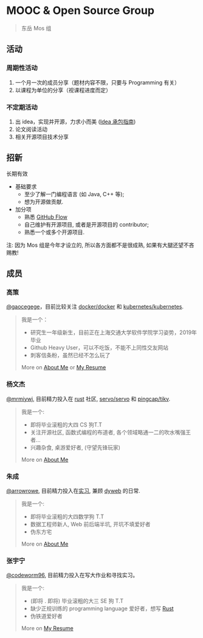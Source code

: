 # MOOC & Open Source Group

>东岳 Mos 组

## 活动

### 周期性活动

1. 一个月一次的成员分享（题材内容不限，只要与 Programming 有关）
2. 以课程为单位的分享（视课程进度而定）

### 不定期活动

1. 出 idea，实现并开源，力求小而美 ([Idea 承包指南](./idea-intro.md))
2. 论文阅读活动
3. 相关开源项目技术分享

## 招新

长期有效

- 基础要求
  - 至少了解一门编程语言 (如 Java, C++ 等);
  - 想为开源做贡献.
- 加分项
  - 熟悉 [GitHub Flow](https://guides.github.com/introduction/flow/)
  - 自己维护有开源项目, 或者是开源项目的 contributor;
  - 熟悉一个或多个开源项目.

注: 因为 Mos 组是今年才设立的, 所以各方面都不是很成熟, 如果有大腿还望不吝赐教!

## 成员

### 高策

[@gaocegege](https://github.com/gaocegege)，目前比较关注 [docker/docker](https://github.com/docker/docker) 和 [kubernetes/kubernetes](https://github.com/kubernetes/kubernetes).
> 我是一个：
>
>* 研究生一年级新生，目前正在上海交通大学软件学院学习姿势，2019年毕业
>* Github Heavy User，可以不吃饭，不能不上同性交友网站
>* 刺客信条粉，虽然已经不怎么玩了
>
> More on [About Me](http://gaocegege.com/Blog/about/) or [My Resume](http://gaocegege.com/resume/cn/)

### 杨文杰

[@mrmiywj](https://github.com/mrmiywj), 目前精力投入在 [rust](https://rust-lang.org) 社区, [servo/servo](https://github.com/servo/servo) 和 [pingcap/tikv](https://github.com/tikv).
> 我是一个:
>
>* 即将毕业滚粗的大四 CS 狗T.T
>* 关注开源社区, 函数式编程的布道者, 各个领域略通一二的吹水嘴强王者...
>* 兴趣杂食, 桌游爱好者, (守望先锋玩家)
>
> More on [About Me](https://blog.ivanyang.me)

### 朱成

[@arrowrowe](https://github.com/arrowrowe), 目前精力投入在[实习](http://yitutech.com/), 兼顾 [dyweb](https://github.com/dyweb/) 的日常.
> 我是一个:
>
>* 即将毕业滚粗的大四数学狗 T.T
>* 数据工程师新人, Web 前后端半坑, 开坑不填爱好者
>* 伪东方宅
>
> More on [About Me](http://arrowrowe.me)


### 张宇宁

[@codeworm96](https://github.com/codeworm96), 目前精力投入在写大作业和寻找实习。
> 我是一个:
>
>* (即将 . 即将) 毕业滚粗的大三 SE 狗 T.T
>* 缺少正规训练的 programming language 爱好者，想写 [Rust](https://rust-lang.org)
>* 伪铁道爱好者
>
> More on [My Resume](https://codeworm96.github.io/resume/)
